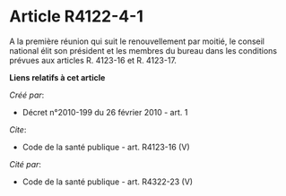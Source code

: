 # Article R4122-4-1

A la première réunion qui suit le renouvellement par moitié, le conseil national élit son président et les membres du bureau
dans les conditions prévues aux articles R. 4123-16 et R. 4123-17.

**Liens relatifs à cet article**

_Créé par_:

  - Décret n°2010-199 du 26 février 2010 - art. 1

_Cite_:

  - Code de la santé publique - art. R4123-16 (V)

_Cité par_:

  - Code de la santé publique - art. R4322-23 (V)
